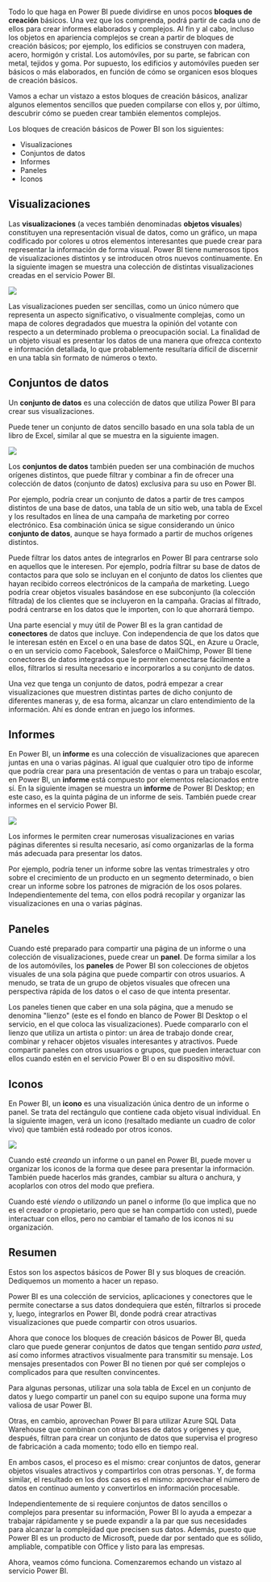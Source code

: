 Todo lo que haga en Power BI puede dividirse en unos pocos **bloques de creación** básicos. Una vez que los comprenda, podrá partir de cada uno de ellos para crear informes elaborados y complejos. Al fin y al cabo, incluso los objetos en apariencia complejos se crean a partir de bloques de creación básicos; por ejemplo, los edificios se construyen con madera, acero, hormigón y cristal. Los automóviles, por su parte, se fabrican con metal, tejidos y goma. Por supuesto, los edificios y automóviles pueden ser básicos o más elaborados, en función de cómo se organicen esos bloques de creación básicos.

Vamos a echar un vistazo a estos bloques de creación básicos, analizar algunos elementos sencillos que pueden compilarse con ellos y, por último, descubrir cómo se pueden crear también elementos complejos.

Los bloques de creación básicos de Power BI son los siguientes:

* Visualizaciones
* Conjuntos de datos
* Informes
* Paneles
* Iconos

## <a name="visualizations"></a>Visualizaciones
Las **visualizaciones** (a veces también denominadas **objetos visuales**) constituyen una representación visual de datos, como un gráfico, un mapa codificado por colores u otros elementos interesantes que puede crear para representar la información de forma visual. Power BI tiene numerosos tipos de visualizaciones distintos y se introducen otros nuevos continuamente. En la siguiente imagen se muestra una colección de distintas visualizaciones creadas en el servicio Power BI.

![](media/0-0b-building-blocks-power-bi/c0a0b_1.png)

Las visualizaciones pueden ser sencillas, como un único número que representa un aspecto significativo, o visualmente complejas, como un mapa de colores degradados que muestra la opinión del votante con respecto a un determinado problema o preocupación social. La finalidad de un objeto visual es presentar los datos de una manera que ofrezca contexto e información detallada, lo que probablemente resultaría difícil de discernir en una tabla sin formato de números o texto.

## <a name="datasets"></a>Conjuntos de datos
Un **conjunto de datos** es una colección de datos que utiliza Power BI para crear sus visualizaciones.

Puede tener un conjunto de datos sencillo basado en una sola tabla de un libro de Excel, similar al que se muestra en la siguiente imagen.

![](media/0-0b-building-blocks-power-bi/c0a0b_2.png)

Los **conjuntos de datos** también pueden ser una combinación de muchos orígenes distintos, que puede filtrar y combinar a fin de ofrecer una colección de datos (conjunto de datos) exclusiva para su uso en Power BI.

Por ejemplo, podría crear un conjunto de datos a partir de tres campos distintos de una base de datos, una tabla de un sitio web, una tabla de Excel y los resultados en línea de una campaña de marketing por correo electrónico. Esa combinación única se sigue considerando un único **conjunto de datos**, aunque se haya formado a partir de muchos orígenes distintos.

Puede filtrar los datos antes de integrarlos en Power BI para centrarse solo en aquellos que le interesen. Por ejemplo, podría filtrar su base de datos de contactos para que solo se incluyan en el conjunto de datos los clientes que hayan recibido correos electrónicos de la campaña de marketing. Luego podría crear objetos visuales basándose en ese subconjunto (la colección filtrada) de los clientes que se incluyeron en la campaña. Gracias al filtrado, podrá centrarse en los datos que le importen, con lo que ahorrará tiempo.

Una parte esencial y muy útil de Power BI es la gran cantidad de **conectores** de datos que incluye. Con independencia de que los datos que le interesan estén en Excel o en una base de datos SQL, en Azure u Oracle, o en un servicio como Facebook, Salesforce o MailChimp, Power BI tiene conectores de datos integrados que le permiten conectarse fácilmente a ellos, filtrarlos si resulta necesario e incorporarlos a su conjunto de datos.

Una vez que tenga un conjunto de datos, podrá empezar a crear visualizaciones que muestren distintas partes de dicho conjunto de diferentes maneras y, de esa forma, alcanzar un claro entendimiento de la información. Ahí es donde entran en juego los informes.

## <a name="reports"></a>Informes
En Power BI, un **informe** es una colección de visualizaciones que aparecen juntas en una o varias páginas. Al igual que cualquier otro tipo de informe que podría crear para una presentación de ventas o para un trabajo escolar, en Power BI, un **informe** está compuesto por elementos relacionados entre sí. En la siguiente imagen se muestra un **informe** de Power BI Desktop; en este caso, es la quinta página de un informe de seis. También puede crear informes en el servicio Power BI.

![](media/0-0b-building-blocks-power-bi/c0a0b_3.png)

Los informes le permiten crear numerosas visualizaciones en varias páginas diferentes si resulta necesario, así como organizarlas de la forma más adecuada para presentar los datos.

Por ejemplo, podría tener un informe sobre las ventas trimestrales y otro sobre el crecimiento de un producto en un segmento determinado, o bien crear un informe sobre los patrones de migración de los osos polares. Independientemente del tema, con ellos podrá recopilar y organizar las visualizaciones en una o varias páginas.

## <a name="dashboards"></a>Paneles
Cuando esté preparado para compartir una página de un informe o una colección de visualizaciones, puede crear un **panel**. De forma similar a los de los automóviles, los **paneles** de Power BI son colecciones de objetos visuales de una sola página que puede compartir con otros usuarios. A menudo, se trata de un grupo de objetos visuales que ofrecen una perspectiva rápida de los datos o el caso de que intenta presentar.

Los paneles tienen que caber en una sola página, que a menudo se denomina "lienzo" (este es el fondo en blanco de Power BI Desktop o el servicio, en el que coloca las visualizaciones). Puede compararlo con el lienzo que utiliza un artista o pintor: un área de trabajo donde crear, combinar y rehacer objetos visuales interesantes y atractivos.
Puede compartir paneles con otros usuarios o grupos, que pueden interactuar con ellos cuando estén en el servicio Power BI o en su dispositivo móvil.

## <a name="tiles"></a>Iconos
En Power BI, un **icono** es una visualización única dentro de un informe o panel. Se trata del rectángulo que contiene cada objeto visual individual. En la siguiente imagen, verá un icono (resaltado mediante un cuadro de color vivo) que también está rodeado por otros iconos.

![](media/0-0b-building-blocks-power-bi/c0a0b_4.png)

Cuando esté *creando* un informe o un panel en Power BI, puede mover u organizar los iconos de la forma que desee para presentar la información. También puede hacerlos más grandes, cambiar su altura o anchura, y acoplarlos con otros del modo que prefiera.

Cuando esté *viendo* o *utilizando* un panel o informe (lo que implica que no es el creador o propietario, pero que se han compartido con usted), puede interactuar con ellos, pero no cambiar el tamaño de los iconos ni su organización.

## <a name="all-together-now"></a>Resumen
Estos son los aspectos básicos de Power BI y sus bloques de creación. Dediquemos un momento a hacer un repaso.

Power BI es una colección de servicios, aplicaciones y conectores que le permite conectarse a sus datos dondequiera que estén, filtrarlos si procede y, luego, integrarlos en Power BI, donde podrá crear atractivas visualizaciones que puede compartir con otros usuarios.  

Ahora que conoce los bloques de creación básicos de Power BI, queda claro que puede generar conjuntos de datos que tengan sentido *para usted*, así como informes atractivos visualmente para transmitir su mensaje. Los mensajes presentados con Power BI no tienen por qué ser complejos o complicados para que resulten convincentes.

Para algunas personas, utilizar una sola tabla de Excel en un conjunto de datos y luego compartir un panel con su equipo supone una forma muy valiosa de usar Power BI.

Otras, en cambio, aprovechan Power BI para utilizar Azure SQL Data Warehouse que combinan con otras bases de datos y orígenes y que, después, filtran para crear un conjunto de datos que supervisa el progreso de fabricación a cada momento; todo ello en tiempo real.

En ambos casos, el proceso es el mismo: crear conjuntos de datos, generar objetos visuales atractivos y compartirlos con otras personas. Y, de forma similar, el resultado en los dos casos es el mismo: aprovechar el número de datos en continuo aumento y convertirlos en información procesable.

Independientemente de si requiere conjuntos de datos sencillos o complejos para presentar su información, Power BI lo ayuda a empezar a trabajar rápidamente y se puede expandir a la par que sus necesidades para alcanzar la complejidad que precisen sus datos. Además, puesto que Power BI es un producto de Microsoft, puede dar por sentado que es sólido, ampliable, compatible con Office y listo para las empresas.

Ahora, veamos cómo funciona. Comenzaremos echando un vistazo al servicio Power BI.

